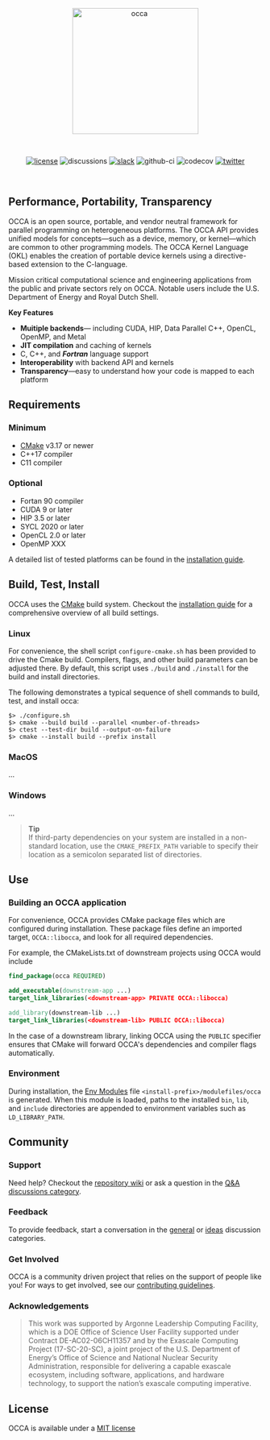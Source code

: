 <p align="center">
  <a href="https://libocca.org">
    <img alt="occa" src="https://libocca.org/assets/images/logo/blue.svg" width=250>
  </a>
</p>
&nbsp;

<div align="center"> 

[![license](https://img.shields.io/github/license/libocca/occa)](LICENSE)
![discussions](https://img.shields.io/github/discussions/libocca/occa)
[![slack](https://img.shields.io/badge/Chat-on%20Slack-%23522653)][OCCA_SLACK]
![github-ci](https://github.com/libocca/occa/workflows/Build/badge.svg)
![codecov](https://codecov.io/github/libocca/occa/coverage.svg)
[![twitter](https://img.shields.io/twitter/url?label=Twitter&style=social&url=https%3A%2F%2Ftwitter.com%2Flibocca)](https://twitter.com/libocca)
</div>

&nbsp;

## Performance, Portability, Transparency

OCCA is an open source, portable, and vendor neutral framework for parallel programming on heterogeneous platforms. The OCCA API provides unified models for concepts—such as a device, memory, or kernel—which are common to other programming models. The OCCA Kernel Language (OKL) enables the creation of portable device kernels using a directive-based extension to the C-language. 

Mission critical computational science and engineering applications from the public and private sectors rely on OCCA. Notable users include the U.S. Department of Energy and Royal Dutch Shell.

**Key Features**

- **Muitiple backends**&mdash; including CUDA, HIP, Data Parallel C++, OpenCL, OpenMP, and Metal
- **JIT compilation** and caching of kernels
- C, C++, and ***Fortran*** language support
- **Interoperability** with backend API and kernels
- **Transparency**&mdash;easy to understand how your code is mapped to each platform


## Requirements

### Minimum

- [CMake] v3.17 or newer
- C++17 compiler
- C11 compiler

### Optional

 - Fortan 90 compiler
 - CUDA 9 or later
 - HIP 3.5 or later
 - SYCL 2020 or later
 - OpenCL 2.0 or later
 - OpenMP XXX


A detailed list of tested platforms can be found in the [installation guide](INSTALL.md).


## Build, Test, Install

OCCA uses the [CMake] build system. Checkout the [installation guide](INSTALL.md) for a comprehensive overview of all build settings.

### Linux 

For convenience, the shell script `configure-cmake.sh` has been provided to drive the Cmake build. Compilers, flags, and other build parameters can be adjusted there. By default, this script uses `./build` and `./install` for the build and install directories.

The following demonstrates a typical sequence of shell commands to build, test, and install occa:
```
$> ./configure.sh
$> cmake --build build --parallel <number-of-threads>
$> ctest --test-dir build --output-on-failure
$> cmake --install build --prefix install
```

### MacOS

...

### Windows
...   


> **Tip**   
> If third-party dependencies on your system are installed in a non-standard location, use the `CMAKE_PREFIX_PATH` variable to specify their location as a semicolon separated list of directories. 


## Use

### Building an OCCA application

For convenience, OCCA provides CMake package files which are configured during installation. These package files define an imported target, `OCCA::libocca`, and look for all required dependencies.

For example, the CMakeLists.txt of downstream projects using OCCA would include
```cmake
find_package(occa REQUIRED)

add_executable(downstream-app ...)
target_link_libraries(<downstream-app> PRIVATE OCCA::libocca)

add_library(downstream-lib ...)
target_link_libraries(<downstream-lib> PUBLIC OCCA::libocca)
```
In the case of a downstream library, linking OCCA using the  `PUBLIC` specifier ensures that CMake will forward OCCA's dependencies and compiler flags automatically.

### Environment

During installation, the [Env Modules](Env_Modules) file `<install-prefix>/modulefiles/occa` is generated. When this module is loaded, paths to the installed `bin`, `lib`, and `include` directories are appended to environment variables such as `LD_LIBRARY_PATH`.

## Community

### Support

Need help? Checkout the [repository wiki](https://github.com/libocca/occa/wiki) or ask a question in the [Q&A discussions category](https://github.com/libocca/occa/discussions/categories/q-a).

### Feedback

To provide feedback, start a conversation in the [general](https://github.com/libocca/occa/discussions/categories/general) or [ideas](https://github.com/libocca/occa/discussions/categories/ideas) discussion categories.

### Get Involved
OCCA is a community driven project that relies on the support of people like you! For ways to get involved, see our [contributing guidelines](CONTRIBUTING.md).

### Acknowledgements

> This work was supported by Argonne Leadership Computing Facility, which is a DOE Office of Science User Facility supported under Contract DE-AC02-06CH11357 and by the Exascale Computing Project (17-SC-20-SC), a joint project of the U.S. Department of Energy’s Office of Science and National Nuclear Security Administration, responsible for delivering a capable exascale ecosystem, including software, applications, and hardware technology, to support the nation’s exascale computing imperative.

## License

OCCA is available under a [MIT license](LICENSE.MD)


[OCCA_WEBSITE]: https://libocca.org

[OCCA_SLACK]: https://join.slack.com/t/libocca/shared_invite/zt-4jcnu451-qPpPWUzhm7YQKY_HMhIsIw

[CMake]: https://cmake.org/

[Env_Modules]: https://modules.readthedocs.io/en/latest/index.html